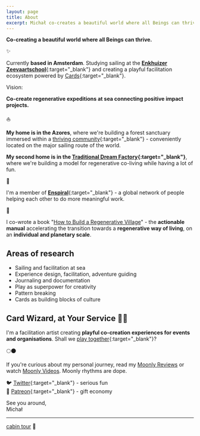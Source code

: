 ```yaml
---
layout: page
title: About
excerpt: Michał co-creates a beautiful world where all Beings can thrive.
---
```

**Co-creating a beautiful world where all Beings can thrive.**

✨

Currently **based in Amsterdam**. Studying sailing at the [**Enkhuizer Zeevaartschool**](https://ezsenglish.weebly.com/){:target="_blank"} and creating a playful facilitation ecosystem powered by [Cards](/cards){:target="_blank"}.

Vision: 

**Co-create regenerative expeditions at sea connecting positive impact projects.**

⛵️

**My home is in the Azores**, where we're building a forest sanctuary immersed within a [thriving community](https://pico.microsolidarity.cc){:target="_blank"} - conveniently located on the major sailing route of the world. 

**My second home is in the [Traditional Dream Factory](https://traditionaldreamfactory.com){:target="_blank"}**, where we're building a model for regenerative co-living while having a lot of fun.

🌳

I'm a member of [**Enspiral**](https://enspiral.com){:target="_blank"} - a global network of people helping each other to do more meaningful work.

📖

I co-wrote a book "[How to Build a Regenerative Village](https://treehousedao.earth/)" - the **actionable manual** accelerating the transition towards a **regenerative way of living**, on an **individual and planetary scale**.

## Areas of research

- Sailing and facilitation at sea
- Experience design, facilitation, adventure guiding
- Journaling and documentation
- Play as superpower for creativity
- Pattern breaking
- Cards as building blocks of culture

## Card Wizard, at Your Service 🧙‍♂️

I'm a facilitation artist creating **playful co-creation experiences for events and organisations**. Shall we [play together](/play-together){:target="_blank"}?

🌕🌑

If you're curious about my personal journey, read my [Moonly Reviews](/moonly-reviews) or watch [Moonly Videos](/moonly-video). Moonly rhythms are dope.

🐦 [Twitter](https://twitter.com/michalkorzonek/){:target="_blank"} - serious fun<br>
🎁 [Patreon](https://www.patreon.com/michalkorzonek/){:target="_blank"} - gift economy

See you around,<br>
Michał

---
[cabin tour](/cabin) 🏡